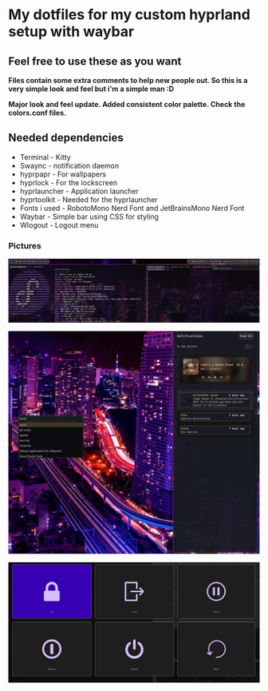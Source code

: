 # My dotfiles for my custom hyprland setup with waybar

## Feel free to use these as you want

**Files contain some extra comments to help new people out. So this is a very simple look and feel but i'm a simple man :D**

**Major look and feel update. Added consistent color palette. Check the colors.conf files.**

## Needed dependencies

* Terminal - Kitty
* Swaync - notification daemon
* hyprpapr - For wallpapers
* hyprlock - For the lockscreen
* hyprlauncher - Application launcher
* hyprtoolkit - Needed for the hyprlauncher
* Fonts i used - RobotoMono Nerd Font and JetBrainsMono Nerd Font
* Waybar - Simple bar using CSS for styling
* Wlogout - Logout menu

### Pictures

![Terminal and notification popup](/pictures/hyprland_look_and_feel.png)</br>

![App launcher & Notification center](/pictures/hyprland_look_and_feel2.png)</br>

![Logout menu](/pictures/hyprland_look_and_feel3.png)</br>
